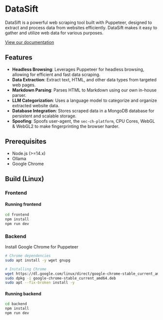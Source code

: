 # DataSift

DataSift is a powerful web scraping tool built with Puppeteer, designed to extract and process data from websites efficiently. DataSift makes it easy to gather and utilize web data for various purposes.

[View our documentation](./documentation/Documentation.md)

## Features

- **Headless Browsing**: Leverages Puppeteer for headless browsing, allowing for efficient and fast data scraping.
- **Data Extraction**: Extract text, HTML, and other data types from targeted web pages.
- **Markdown Parsing**: Parses HTML to Markdown using our own in-house parser.
- **LLM Categorization**: Uses a language model to categorize and organize extracted website data.
- **Database Integration**: Stores scraped data in a MongoDB database for persistent and scalable storage.
- **Spoofing**: Spoofs user-agent, the `sec-ch-platform`, CPU Cores, WebGL & WebGL2 to make fingerprinting the browser harder.

## Prerequisites

- Node.js (>=14.x)
- Ollama
- Google Chrome

## Build (Linux)

### Frontend

#### Running frontend

```bash
cd frontend
npm install
npm run dev
```

### Backend

Install Google Chrome for Puppeteer

```bash
# Chrome dependencies
sudo apt install -y wget gnupg

# Installing Chrome
wget https://dl.google.com/linux/direct/google-chrome-stable_current_amd64.deb
sudo dpkg -i google-chrome-stable_current_amd64.deb
sudo apt --fix-broken install -y
```
#### Running backend

```bash
cd backend
npm install
npm run dev
```
